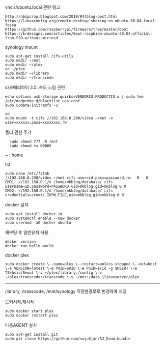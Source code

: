 vnc://ubuntu.local
관련 링크

    http://nbspcrop.blogspot.com/2019/04/blog-post.html
    https://linuxconfig.org/remote-desktop-sharing-on-ubuntu-20-04-focal-fossa
    https://github.com/raspberrypi/firmware/tree/master/boot
    https://krdesigns.com/articles/Boot-raspbian-ubuntu-20.04-official-from-SSD-without-microsd

synology mount

    sudo apt-get install cifs-utils
    sudo mkdir ~/mnt
    sudo mkdir ~/plex
    cd ~/plex
    sudo mkdir ~/library
    sudo mkdir ~/transcode

라즈베리파이 3.0 .속도 느림 관련 

    echo options usb-storage quirks=VENDORID:PRODUCTID:u | sudo tee /etc/modprobe.d/blacklist_uas.conf
    sudo update-initramfs -u

    cd
    sudo mount -t cifs //192.168.0.200/video ~/mnt -o user=xxxxxx,pass=xxxxxxxx,rw

폴더 권한 주기      
      
      sudo chmod 777 -R /mnt
      sudo chmod +x 00000
     
~ : home

fst
     
    sudo nano /etc/fstab
    //192.168.0.200/video ~/mnt cifs user=id,pass=password,rw   0   0
    CMD1: //192.168.0.1/d /home/mkblog/database/ cifs username=ID,password=PASSWORD,uid=mkblog,gid=mkblog 0 0
    CMD2: //192.168.0.1/d /home/mkblog/database/ cifs credentials=/root/.IDPW_FILE,uid=mkblog,gid=mkblog 0 0

docker 설치

    sudo apt install docker.io
    sudo systemctl enable --now docker
    sudo usermod -aG docker ubuntu

재부팅 후 일반유저 사용

    docker version
    docker run hello-world

docker plex

    sudo docker create \--name=plex \--restart=unless-stopped \--net=host \-e VERSION=latest \-e PUID=$UID \-e PGID=$(id -g $USER) \-e TZ=Asia/Seoul \-v ~/plex/library:/config \-v ~/plex/transcode:/transcode \-v ~/mnt:/data \linuxserver/plex
----

/library, /transcode, /mnt/synology 적정한경로로 변경하여 지정

도커시작,재시작
    
    sudo docker start plex
    sudo docker restart plex

다음AGENT 설치

    sudo apt-get install git 
    sudo git clone https://github.com/soju6jan/SJ_Daum.bundle
    
